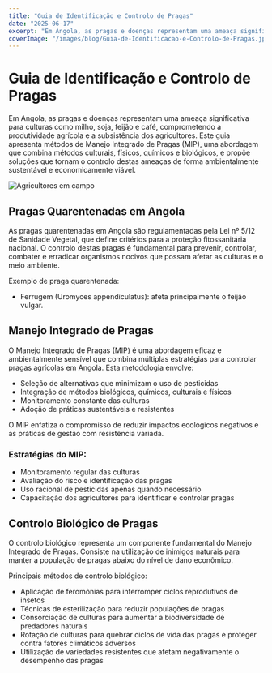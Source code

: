 ```yaml
---
title: "Guia de Identificação e Controlo de Pragas"
date: "2025-06-17"
excerpt: "Em Angola, as pragas e doenças representam uma ameaça significativa para culturas como milho, soja, feijão e café, comprometendo a produtividade agrícola e a subsistência dos agricultores. Este guia apresenta métodos de Manejo Integrado de Pragas (MIP), combinando técnicas culturais, físicas, químicas e biológicas para um controlo sustentável e economicamente viável."
coverImage: "/images/blog/Guia-de-Identificacao-e-Controlo-de-Pragas.jpg"
---
```


# Guia de Identificação e Controlo de Pragas

Em Angola, as pragas e doenças representam uma ameaça significativa para culturas como milho, soja, feijão e café, comprometendo a produtividade agrícola e a subsistência dos agricultores. Este guia apresenta métodos de Manejo Integrado de Pragas (MIP), uma abordagem que combina métodos culturais, físicos, químicos e biológicos, e propõe soluções que tornam o controlo destas ameaças de forma ambientalmente sustentável e economicamente viável.

![Agricultores em campo](/images/blog/Guia-de-Identificacao-e-Controlo-de-Pragas.jpg) 

## Pragas Quarentenadas em Angola

As pragas quarentenadas em Angola são regulamentadas pela Lei nº 5/12 de Sanidade Vegetal, que define critérios para a proteção fitossanitária nacional. O controlo destas pragas é fundamental para prevenir, controlar, combater e erradicar organismos nocivos que possam afetar as culturas e o meio ambiente.

Exemplo de praga quarentenada:
- Ferrugem (Uromyces appendiculatus): afeta principalmente o feijão vulgar.

## Manejo Integrado de Pragas

O Manejo Integrado de Pragas (MIP) é uma abordagem eficaz e ambientalmente sensível que combina múltiplas estratégias para controlar pragas agrícolas em Angola. Esta metodologia envolve:
- Seleção de alternativas que minimizam o uso de pesticidas
- Integração de métodos biológicos, químicos, culturais e físicos
- Monitoramento constante das culturas
- Adoção de práticas sustentáveis e resistentes

O MIP enfatiza o compromisso de reduzir impactos ecológicos negativos e as práticas de gestão com resistência variada.

### Estratégias do MIP:
- Monitoramento regular das culturas
- Avaliação do risco e identificação das pragas
- Uso racional de pesticidas apenas quando necessário
- Capacitação dos agricultores para identificar e controlar pragas

## Controlo Biológico de Pragas

O controlo biológico representa um componente fundamental do Manejo Integrado de Pragas. Consiste na utilização de inimigos naturais para manter a população de pragas abaixo do nível de dano econômico.

Principais métodos de controlo biológico:
- Aplicação de feromônias para interromper ciclos reprodutivos de insetos
- Técnicas de esterilização para reduzir populações de pragas
- Consorciação de culturas para aumentar a biodiversidade de predadores naturais
- Rotação de culturas para quebrar ciclos de vida das pragas e proteger contra fatores climáticos adversos
- Utilização de variedades resistentes que afetam negativamente o desempenho das pragas

